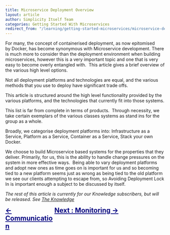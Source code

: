 ```yaml
---
title: Microservice Deployment Overview
layout: article
author: Simplicity Itself Team
categories: Getting Started With Microservices
redirect_from: "/learning/getting-started-microservices/microservice-deployment-overview/"
---
```



For many, the concept of containerised deployment, as now epitomised by Docker, has become synonymous with Microservice development. There is much more to consider than the deployment environment when building microservices, however this is a very important topic and one that is very easy to become overly entangled with.  This article gives a brief overview of the various high level options.

Not all deployment platforms and technologies are equal, and the various methods that you use to deploy have significant trade offs.

This article is structured around the high level functionality provided by the various platforms, and the technologies that currently fit into those systems.

This list is far from complete in terms of products.  Through necessity, we take certain exemplars of the various classes systems as stand ins for the group as a whole.

Broadly, we categorise deployment platforms into: Infrastructure as a Service, Platform as a Service, Container as a Service, Stack your own Docker.

We choose to build Microservice based systems for the properties that they deliver. Primarily, for us, this is the ability to handle change pressures on the system in more effective ways.  Being able to vary deployment platforms and adopt new ones as time goes on is important for us and so becoming tied to a new platform seems just as wrong as being tied to the old platform we see our clients attempting to escape from, so Avoiding Deployment Lock In is important enough a subject to be discussed by itself.

<em>The rest of this article is currently for our Knowledge subscribers, but will be released. </em><em>See <a title="Expert Learning: The Knowledge" href="/learning/the-knowledge/" target="_blank">The Knowledge</a></em>
<div style="vertical-align: top; text-align: left; font-size: 1.5em; display: inline-block; width: 30%;"><span style="color: #000080;"><strong style="color: #000080;"><a style="color: #000080;" title="Service Discovery Overview" href="/learning/getting-started-microservices/service-discovery-overview/">&lt;- Communication</a></strong></span></div>
<div style="vertical-align: top; text-align: right; font-size: 1.5em; display: inline-block;"><span style="color: #000080;"><a style="color: #000080;" title="Monitoring Microservices" href="/learning/getting-started-microservices/monitoring-microservices/"><strong>Next : Monitoring -&gt;</strong></a></span></div>
